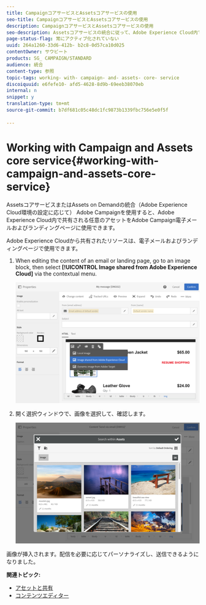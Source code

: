 ```yaml
---
title: CampaignコアサービスとAssetsコアサービスの使用
seo-title: CampaignコアサービスとAssetsコアサービスの使用
description: CampaignコアサービスとAssetsコアサービスの使用
seo-description: Assetsコアサービスの統合に従って、Adobe Experience Cloud内でAdobe Experience Cloud内で共有されるリソースを使用します。
page-status-flag: 常にアクティブ化されていない
uuid: 264a1260-33d6-412b- b2c8-0d57ca10d025
contentOwner: サウビート
products: SG_ CAMPAIGN/STANDARD
audience: 統合
content-type: 参照
topic-tags: working- with- campaign- and- assets- core- service
discoiquuid: e6fefe10- afd5-4628-8d9b-69eeb38070eb
internal: n
snippet: y
translation-type: tm+mt
source-git-commit: b7df681c05c48dc1fc9873b1339fbc756e5e0f5f

---
```



# Working with Campaign and Assets core service{#working-with-campaign-and-assets-core-service}

AssetsコアサービスまたはAssets on Demandの統合（Adobe Experience Cloud環境の設定に応じて） Adobe Campaignを使用すると、Adobe Experience Cloud内で共有される任意のアセットをAdobe Campaign電子メールおよびランディングページに使用できます。

Adobe Experience Cloudから共有されたリソースは、電子メールおよびランディングページで使用できます。

1. When editing the content of an email or landing page, go to an image block, then select **[!UICONTROL Image shared from Adobe Experience Cloud]** via the contextual menu.

   ![](assets/dam_insert_image_dce.png)

1. 開く選択ウィンドウで、画像を選択して、確認します。

   ![](assets/dam_shared_image_selection.png)

画像が挿入されます。配信を必要に応じてパーソナライズし、送信できるようになりました。

**関連トピック:**

* [アセットと共有](https://marketing.adobe.com/resources/help/en_US/mcloud/experience-cloud-assets.html)
* [コンテンツエディター](../../designing/using/example--email-personalization.md)

